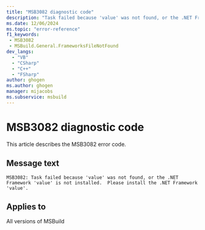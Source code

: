 ```yaml
---
title: "MSB3082 diagnostic code"
description: "Task failed because 'value' was not found, or the .NET Framework 'value' is not installed.  Please install the .NET Framework 'value'."
ms.date: 12/06/2024
ms.topic: "error-reference"
f1_keywords:
 - MSB3082
 - MSBuild.General.FrameworksFileNotFound
dev_langs:
  - "VB"
  - "CSharp"
  - "C++"
  - "FSharp"
author: ghogen
ms.author: ghogen
manager: mijacobs
ms.subservice: msbuild
---
```


# MSB3082 diagnostic code

<!-- :::ErrorDefinitionDescription::: -->
<!-- :::editable-content name="introDescription"::: -->
This article describes the MSB3082 error code.
<!-- :::editable-content-end::: -->

## Message text

`MSB3082: Task failed because 'value' was not found, or the .NET Framework 'value' is not installed.  Please install the .NET Framework 'value'.`

<!-- :::editable-content name="postOutputDescription"::: -->
<!--
{StrBegin="MSB3082: "}
-->
<!-- :::editable-content-end::: -->
<!-- :::ErrorDefinitionDescription-end::: -->

## Applies to

All versions of MSBuild
